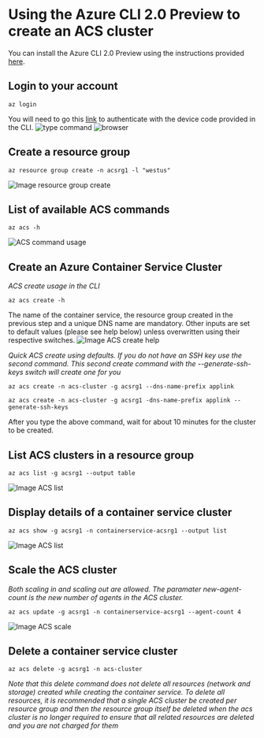 <properties
   pageTitle="Deploy an Azure Container Service cluster using Azure CLI 2.0 Preview | Microsoft Azure"
   description="Deploy an Azure Container Service cluster using Azure CLI 2.0 Preview"
   services="container-service"
   documentationCenter=""
   authors="sauryadas"
   manager="timlt"
   editor=""
   tags="acs, azure-container-service"
   keywords=""/>

<tags
   ms.service="container-service"
   ms.devlang="na"
   ms.topic="article"
   ms.tgt_pltfrm="na"
   ms.workload="na"
   ms.date="11/02/2016"
   ms.author="saudas"/>

# Using the Azure CLI 2.0 Preview to create an ACS cluster

You can install the Azure CLI 2.0 Preview using the instructions provided [here](https://github.com/Azure/azure-cli).

## Login to your account
```
az login 
```
You will need to go this [link](https://login.microsoftonline.com/common/oauth2/deviceauth) to authenticate with the device code provided in the CLI.
![type command](media/container-service-create-acs-cluster-cli-2/login.png)
![browser](media/container-service-create-acs-cluster-cli-2/login-browser.png)


## Create a resource group
```
az resource group create -n acsrg1 -l "westus"
```
![Image resource group create](media/container-service-create-acs-cluster-cli-2/rg-create.png)


## List of available ACS commands
```
az acs -h
```
![ACS command usage](media/container-service-create-acs-cluster-cli-2/acs-command-usage-help.png)


## Create an Azure Container Service Cluster

*ACS create usage in the CLI*
```
az acs create -h
```
The name of the container service, the resource group created in the previous step and a unique DNS name are mandatory. 
Other inputs are set to default values (please see help below) unless overwritten using their respective switches.
![Image ACS create help](media/container-service-create-acs-cluster-cli-2/create-help.png)

*Quick ACS create using defaults. If you do not have an SSH key use the second command. This second create command with the --generate-ssh-keys switch will create one for you*
```
az acs create -n acs-cluster -g acsrg1 --dns-name-prefix applink
```
```
az acs create -n acs-cluster -g acsrg1 -dns-name-prefix applink --generate-ssh-keys
```
After you type the above command, wait for about 10 minutes for the cluster to be created.


## List ACS clusters in a resource group
```
az acs list -g acsrg1 --output table
```
![Image ACS list](media/container-service-create-acs-cluster-cli-2/acs-list.png)


## Display details of a container service cluster
```
az acs show -g acsrg1 -n containerservice-acsrg1 --output list
```
![Image ACS list](media/container-service-create-acs-cluster-cli-2/acs-show.png)


## Scale the ACS cluster
*Both scaling in and scaling out are allowed. The paramater new-agent-count is the new number of agents in the ACS cluster.*
```
az acs update -g acsrg1 -n containerservice-acsrg1 --agent-count 4

```
![Image ACS scale](media/container-service-create-acs-cluster-cli-2/acs-scale.png)

## Delete a container service cluster
```
az acs delete -g acsrg1 -n acs-cluster 
```
*Note that this delete command does not delete all resources (network and storage) created while creating the container service. To delete all resources, it is recommended that a single ACS cluster be created per resource group and then the resource group itself be deleted when the acs cluster is no longer required to ensure that all related resources are deleted and you are not charged for them*